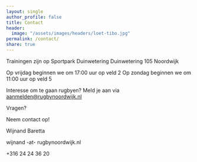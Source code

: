 ```yaml
---
layout: single
author_profile: false
title: Contact
header:
  image: "/assets/images/headers/loet-tibo.jpg"
permalink: /contact/
share: true
---
```


Trainingen zijn op 
Sportpark Duinwetering
Duinwetering 105
Noordwijk

Op vrijdag beginnen we om 17:00 uur op veld 2
Op zondag beginnen we om 11:00 uur op veld 5

Interesse om te gaan rugbyen? Meld je aan via aanmelden@rugbynoordwijk.nl

Vragen?

Neem contact op!

Wijnand Baretta

wijnand -at- rugbynoordwijk.nl

+316 24 24 36 20



